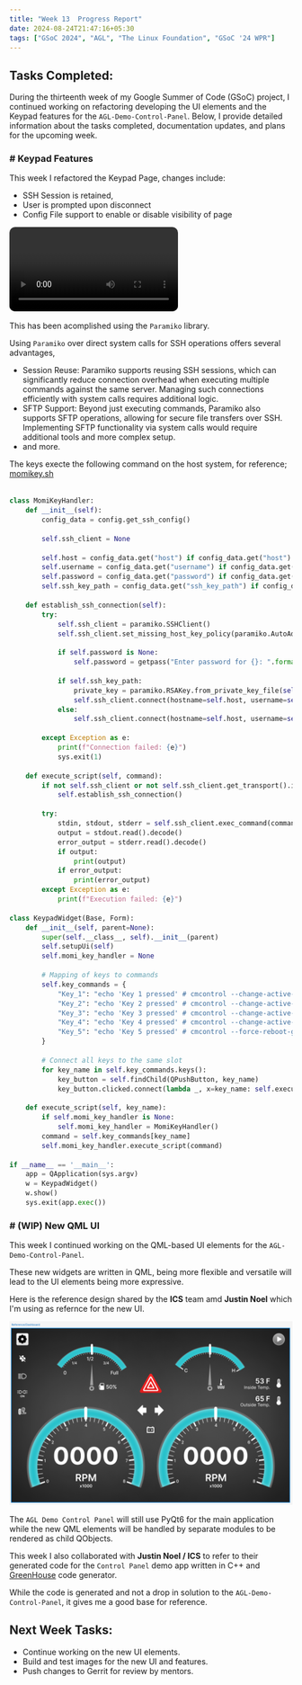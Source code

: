 ```yaml
---
title: "Week 13  Progress Report"
date: 2024-08-24T21:47:16+05:30
tags: ["GSoC 2024", "AGL", "The Linux Foundation", "GSoC '24 WPR"]
---
```


## Tasks Completed:

During the thirteenth week of my Google Summer of Code (GSoC) project, I continued working on refactoring developing the UI elements and the Keypad features for the `AGL-Demo-Control-Panel`. Below, I provide detailed information about the tasks completed, documentation updates, and plans for the upcoming week.

### # Keypad Features

This week I refactored the Keypad Page, changes include:

- SSH Session is retained, 
- User is prompted upon disconnect
- Config File support to enable or disable visibility of page

<video src="./Keypad.mkv" controls="controls" style="max-width: auto; border-radius: 10px">
</video>

This has been acomplished using the `Paramiko` library.

Using `Paramiko` over direct system calls for SSH operations offers several advantages,

- Session Reuse: Paramiko supports reusing SSH sessions, which can significantly reduce connection overhead when executing multiple commands against the same server. Managing such connections efficiently with system calls requires additional logic.
- SFTP Support: Beyond just executing commands, Paramiko also supports SFTP operations, allowing for secure file transfers over SSH. Implementing SFTP functionality via system calls would require additional tools and more complex setup.
- and more.

The keys execte the following command on the host system, for reference; [momikey.sh](https://git.automotivelinux.org/AGL/meta-agl-devel/tree/meta-agl-ic-container/recipes-demo/momikey/files/momikey.sh)



```python

class MomiKeyHandler:
    def __init__(self):
        config_data = config.get_ssh_config()        

        self.ssh_client = None

        self.host = config_data.get("host") if config_data.get("host") else None
        self.username = config_data.get("username") if config_data.get("username") else None
        self.password = config_data.get("password") if config_data.get("password") else None
        self.ssh_key_path = config_data.get("ssh_key_path") if config_data.get("ssh_key_path") else None

    def establish_ssh_connection(self):
        try:
            self.ssh_client = paramiko.SSHClient()
            self.ssh_client.set_missing_host_key_policy(paramiko.AutoAddPolicy())

            if self.password is None:
                self.password = getpass("Enter password for {}: ".format(self.username))

            if self.ssh_key_path:
                private_key = paramiko.RSAKey.from_private_key_file(self.ssh_key_path)
                self.ssh_client.connect(hostname=self.host, username=self.username, pkey=private_key)
            else:
                self.ssh_client.connect(hostname=self.host, username=self.username, password=self.password)

        except Exception as e:
            print(f"Connection failed: {e}")
            sys.exit(1)

    def execute_script(self, command):
        if not self.ssh_client or not self.ssh_client.get_transport().is_active():
            self.establish_ssh_connection()

        try:
            stdin, stdout, stderr = self.ssh_client.exec_command(command)
            output = stdout.read().decode()
            error_output = stderr.read().decode()
            if output:
                print(output)
            if error_output:
                print(error_output)
        except Exception as e:
            print(f"Execution failed: {e}")

class KeypadWidget(Base, Form):
    def __init__(self, parent=None):
        super(self.__class__, self).__init__(parent)
        self.setupUi(self)
        self.momi_key_handler = None

        # Mapping of keys to commands
        self.key_commands = {
            "Key_1": "echo 'Key 1 pressed' # cmcontrol --change-active-guest-name=agl-flutter-ivi-demo && cmcontrol --shutdown-guest-role=ivi",
            "Key_2": "echo 'Key 2 pressed' # cmcontrol --change-active-guest-name=agl-qt-ivi-demo && cmcontrol --shutdown-guest-role=ivi",
            "Key_3": "echo 'Key 3 pressed' # cmcontrol --change-active-guest-name=agl-momi-ivi-demo && cmcontrol --shutdown-guest-role=ivi",
            "Key_4": "echo 'Key 4 pressed' # cmcontrol --change-active-guest-name=agl-html5-ivi-demo && cmcontrol --shutdown-guest-role=ivi",
            "Key_5": "echo 'Key 5 pressed' # cmcontrol --force-reboot-guest-role=ivi",
        }
        
        # Connect all keys to the same slot
        for key_name in self.key_commands.keys():
            key_button = self.findChild(QPushButton, key_name)
            key_button.clicked.connect(lambda _, x=key_name: self.execute_script(x))

    def execute_script(self, key_name):
        if self.momi_key_handler is None:
            self.momi_key_handler = MomiKeyHandler()
        command = self.key_commands[key_name]
        self.momi_key_handler.execute_script(command)

if __name__ == '__main__':
    app = QApplication(sys.argv)
    w = KeypadWidget()
    w.show()
    sys.exit(app.exec())
```


### # (WIP) New QML UI

This week I continued working on the QML-based UI elements for the `AGL-Demo-Control-Panel`.

These new widgets are written in QML, being more flexible and versatile will lead to the UI elements being more expressive.

Here is the reference design shared by the **ICS** team amd **Justin Noel** which I'm using as refernce for the new UI.

![image](./ICS_Design.png)

The `AGL Demo Control Panel` will still use PyQt6 for the main application while the new QML elements will be handled by separate modules to be rendered as child QObjects.

This week I also collaborated with **Justin Noel / ICS** to refer to their generated code for the `Control Panel` demo app written in C++ and [GreenHouse](https://www.ics.com/greenhouse) code generator.

While the code is generated and not a drop in solution to the `AGL-Demo-Control-Panel`, it gives me a good base for reference. 


## Next Week Tasks:

- Continue working on the new UI elements.
- Build and test images for the new UI and features.
- Push changes to Gerrit for review by mentors.